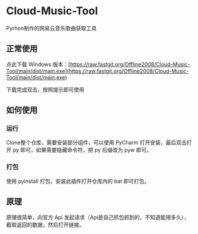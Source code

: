 # Cloud-Music-Tool
Pyrhon制作的网易云音乐歌曲获取工具

## 正常使用

点此下载 Windows 版本：[https://raw.fastgit.org/Offline2008/Cloud-Music-Tool/main/dist/main.exe](https://raw.fastgit.org/Offline2008/Cloud-Music-Tool/main/dist/main.exe)

下载完成双击，按照提示即可使用

## 如何使用
### 运行
Clone整个仓库，需要安装部分组件，可以使用 PyCharm 打开安装，最后双击打开 py 即可，如果需要隐藏命令符，把 py 后缀改为 pyw 即可。
### 打包
使用 pyinstall 打包，安装此插件打开仓库内的 bat 即可打包。

## 原理
原理很简单，向官方 Api 发起请求（Api是自己抓包抓到的，不知道能用多久），截取返回的数据，然后打开链接。
